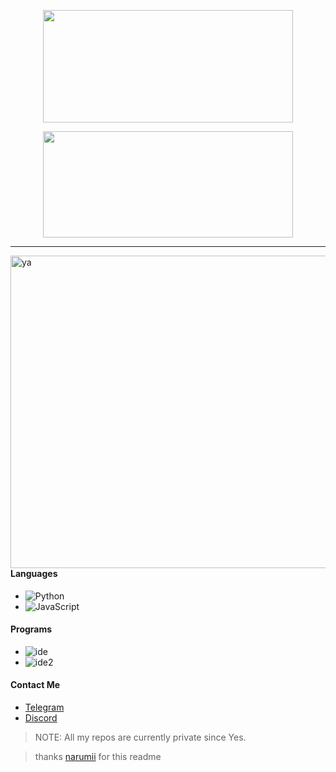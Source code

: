 <p align="center">
    <img height="180em" src="https://github-readme-stats.vercel.app/api?username=Daybreak-keks&show_icons=true&theme=dracula&count_private=true&show_icons=true&include_all_commits=true" width="400" height="500"/>
</p>

<p align="center">
    <img height="170em" src="https://github-readme-stats.vercel.app/api/top-langs/?username=Daybreak-keks&layout=compact&theme=dracula" width="400" height="500"/>
</p>

---

<img alt="ya" src="https://cdn.discordapp.com/attachments/826052184713723917/848080274361286676/marchss.gif" align="right" width="600" height="500"/>

#### Languages
- ![Python](https://img.shields.io/badge/-Python-FF008F)
- ![JavaScript](https://img.shields.io/badge/-JavaScript-FF008F)

#### Programs
- ![ide](https://img.shields.io/badge/-VS_Codium-FF008F)
- ![ide2](https://img.shields.io/badge/-PyCharm-FF008F)

#### Contact Me
* [Telegram](https://t.me/Kabion)
* [Discord](https://discords.com/bio/p/daybreak)

> NOTE: All my repos are currently private since Yes.

> thanks [narumii](https://github.com/narumii) for this readme

